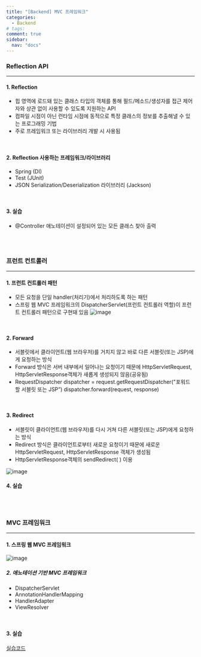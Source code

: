 ```yaml
---
title: "[Backend] MVC 프레임워크"
categories:
  - Backend
# tags:
comment: true
sidebar:
  nav: "docs"
---
```




### Reflection API
--- 

#### 1. Reflection
- 힙 영역에 로드돼 있는 클래스 타입의 객체를 통해 필드/메소드/생성자를 접근 제어자와 상관 없이 사용할 수 있도록 지원하는 API
- 컴파일 시점이 아닌 런타임 시점에 동적으로 특정 클래스의 정보를 추출해낼 수 있는 프로그래밍 기법
- 주로 프레임워크 또는 라이브러리 개발 시 사용됨
<br>

#### 2. Reflection 사용하는 프레임워크/라이브러리
- Spring (DI)
- Test (JUnit)
- JSON Serialization/Deserialization 라이브러리 (Jackson)
<br>

#### 3. 실습
- @Controller 애노테이션이 설정되어 있는 모든 클래스 찾아 출력



<br><br>

### 프런트 컨트롤러
--- 

#### 1. 프런트 컨트롤러 패턴
- 모든 요청을 단일 handler(처리기)에서 처리하도록 하는 패턴
- 스프링 웹 MVC 프레임워크의 DispatcherServlet(프런트 컨트롤러 역할)이 프런트 컨트롤러 패턴으로 구현돼 있음
![image](https://github.com/MIMjae/MIMjae.github.io/assets/84848848/2721d288-3043-4205-9170-5cc62c5609f9)
<br>

#### 2. Forward
- 서블릿에서 클라이언트(웹 브라우저)를 거치지 않고 바로 다른 서블릿(또는 JSP)에게 요청하는 방식
- Forward 방식은 서버 내부에서 일어나는 요청이기 때문에 HttpServletRequest, HttpServletResponse객체가 새롭게 생성되지 않음(공유됨)
- RequestDispatcher dispatcher = request.getRequestDispatcher("포워드 할 서블릿 또는 JSP”)
dispatcher.forward(request, response)
<br>

#### 3. Redirect
- 서블릿이 클라이언트(웹 브라우저)를 다시 거쳐 다른 서블릿(또는 JSP)에게 요청하는 방식
- Redirect 방식은 클라이언트로부터 새로운 요청이기 때문에 새로운 HttpServletRequest, HttpServletResponse 객체가 생성됨
- HttpServletResponse객체의 sendRedirect( ) 이용

![image](https://github.com/MIMjae/MIMjae.github.io/assets/84848848/3f6492e8-fa30-445b-9c5b-634ba2c13553)
<br>

#### 4. 실습

<br><br>


### MVC 프레임워크
---
#### 1. 스프링 웹 MVC 프레임워크

![image](https://github.com/MIMjae/MIMjae.github.io/assets/84848848/d20ea47e-6eee-4202-99c5-8243c01334c8)
<br>

##### 2. 애노테이션 기반 MVC 프레임워크
- DispatcherServlet
- AnnotationHandlerMapping 
- HandlerAdapter 
- ViewResolver
<br>

#### 3. 실습

[실습코드](https://github.com/serverwizard/mvc-practice)